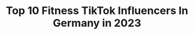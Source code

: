 ---
title: Top 10 Fitness TikTok Influencers In Germany in 2023
description: >-
  Find top fitness TikTok influencers in Germany in 2023. Most popular hashtags: #fitness #foryou #viral #workout.
platform: TikTok
hits: 193
text_top: Analyze the most popular TikTok influencers on inBeat.
text_bottom: inBeat aggregates 193 TikTok influencers like this in Germany for you to connect with.
profiles:
  - username: "stronghijabi"
    fullname: >-
      Strong Hijabi
    bio: >-
      muslimische Fitnesstrainerin dir ihr 💜 auf der Zunge trägt! 💪🏽🧕🏽
    location: "Germany"
    followers: 15100
    engagement: 841
    commentsToLikes: 0.050079
    id: ck9grjapte8ue0j78u8r7qxp2
    verified: false
    hashtags: "#foryou, #fyp, #fy, #abnehmentipps"
  - username: "fitmitkev"
    fullname: >-
      Kevin Reinke
    bio: >-
      Fitness 💪🏼 Motivation 🔥 Ernährung 🥗 Bln📍ESN Athlet 📲 Instagram @fitmitkev
    location: "Germany"
    followers: 126300
    engagement: 516
    commentsToLikes: 0.038791
    id: ckcp5ue2ccw3l0j23hbpeqze4
    verified: false
    hashtags: "#lecker, #herbstsport, #berlin, #abnehmtipps"
  - username: "okan.fit"
    fullname: >-
      okan.fit
    bio: >-
      🇹🇷 BERL📍N Fitness & Motivation 💯🔥
    location: "Germany"
    followers: 2921
    engagement: 951
    commentsToLikes: 0.047821
    id: ckcekq0m6u7kv0j23rv61rgp7
    verified: false
    hashtags: "#viral, #xyzcba, #fitness, #foryou"
  - username: "di_raimondo_aline"
    fullname: >-
      Aline Jost
    bio: >-
      COMEDY 🌺 ACTING 🌺 FITNESS 🇩🇪Krass Schule🇮🇹 @treylius
    location: "Germany"
    followers: 1100000
    engagement: 1543
    commentsToLikes: 0.007655
    id: ck83zocvz1kye0j7849d7itbs
    verified: true
    hashtags: "#mama, #fy, #krassschule, #viral"
  - username: "juliagerhard_official"
    fullname: >-
      Julia Gerhard 
    bio: >-
      Fitness | Actress Twitch.tv/Thelifeofjules
    location: "Germany"
    followers: 389600
    engagement: 1959
    commentsToLikes: 0.004423
    id: ck8owr9p3z5gr0j78eaxkraf6
    verified: true
    hashtags: "#trend, #viral, #foryou, #mimikmeme"
  - username: "maximilian.lion"
    fullname: >-
      Maximilian Lion
    bio: >-
      Ich hab Spaß an FITNESS, essen und guter Laune! Folgen = 1 Keks für dich🍪
    location: "Germany"
    followers: 4204
    engagement: 629
    commentsToLikes: 0.048892
    id: ck900oplvaj1r0j78usu9u7f7
    verified: false
    hashtags: "#fitness, #fitnesstipps, #fuerdichseite, #fuerdich"
  - username: "easyfitness.erfurt"
    fullname: >-
      EasyFitness Erfurt
    bio: >-
      Welcome to Fitness, Lifestyle and Entertainment! Follow us on Instagram
    location: "Germany"
    followers: 2084
    engagement: 413
    commentsToLikes: 0.057952
    id: ckdc3hafagefy0j235xfb8x0x
    verified: false
    hashtags: "#gymlife, #4u, #easyfitness, #fitness"
  - username: "shredlifestyle"
    fullname: >-
      Shred
    bio: >-
      Creator🎬 OnlineCoach💪 Fitnessmodel📸 Official Creator @ #LernenMitTikTok💡
    location: "Germany"
    followers: 339000
    engagement: 1131
    commentsToLikes: 0.012640
    id: cka6lop1l41390i78y20p2h5j
    verified: false
    hashtags: "#vlog, #lernenmittiktok, #trend, #verhalten"
  - username: "patricia.kraft"
    fullname: >-
      patriciakraft 
    bio: >-
      Fitness ▲ BODY ⓛ ⓞ ⓥ ⓔ ▲ Vegan Insta: @patriciakraft Gymshark🦈 & Foodspring🌱
    location: "Germany"
    followers: 143500
    engagement: 726
    commentsToLikes: 0.008584
    id: ckbl1blv7y73g0j230qffq4lg
    verified: false
    hashtags: "#foryou, #ocean, #lernenmittiktok, #fitness"
  - username: "bestformbene"
    fullname: >-
      bestFormBene
    bio: >-
      CREATOR #LernenMitTiktok ATHLETIK FITNESS&FOOD COACH🏋🏼 10% CODE:bestFormBene⬇️
    location: "Germany"
    followers: 131100
    engagement: 901
    commentsToLikes: 0.018859
    id: ckamdnwrt0f9f0i78eo6bnkz9
    verified: false
    hashtags: "#muskelaufbau, #sport, #chestday, #fitness"
---